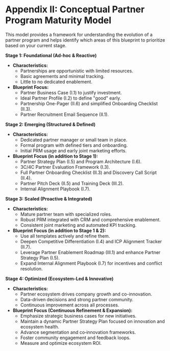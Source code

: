 # Appendix II: Conceptual Partner Program Maturity Model

This model provides a framework for understanding the evolution of a partner program and helps identify which areas of this blueprint to prioritize based on your current stage.

**Stage 1: Foundational (Ad-hoc & Reactive)**
* **Characteristics:**
  * Partnerships are opportunistic with limited resources.
  * Basic agreements and minimal tracking.
  * Little to no dedicated enablement.
* **Blueprint Focus:**
  * Partner Business Case (I.1) to justify investment.
  * Ideal Partner Profile (I.2) to define "good" early.
  * Partnership One-Pager (II.6) and simplified Onboarding Checklist (II.3).
  * Partner Recruitment Email Sequence (II.1).

**Stage 2: Emerging (Structured & Defined)**
* **Characteristics:**
  * Dedicated partner manager or small team in place.
  * Formal program with defined tiers and onboarding.
  * Initial PRM usage and early joint marketing efforts.
* **Blueprint Focus (in addition to Stage 1):**
  * Partner Strategy Plan (I.5) and Program Architecture (I.6).
  * 3C/4C Partner Evaluation Framework (I.3).
  * Full Partner Onboarding Checklist (II.3) and Discovery Call Script (II.4).
  * Partner Pitch Deck (II.5) and Training Deck (III.2).
  * Internal Alignment Playbook (I.7).

**Stage 3: Scaled (Proactive & Integrated)**
* **Characteristics:**
  * Mature partner team with specialized roles.
  * Robust PRM integrated with CRM and comprehensive enablement.
  * Consistent joint marketing and automated KPI tracking.
* **Blueprint Focus (in addition to Stage 1 & 2):**
  * Use all templates actively and refine them.
  * Deepen Competitive Differentiation (I.4) and ICP Alignment Tracker (II.7).
  * Leverage Partner Enablement Roadmap (III.1) and enhance Partner Strategy Plan (I.5).
  * Expand Internal Alignment Playbook (I.7) for incentives and conflict resolution.

**Stage 4: Optimized (Ecosystem-Led & Innovative)**
* **Characteristics:**
  * Partner ecosystem drives company growth and co-innovation.
  * Data-driven decisions and strong partner community.
  * Continuous improvement across all processes.
* **Blueprint Focus (Continuous Refinement & Expansion):**
  * Emphasize strategic business cases for new initiatives.
  * Maintain a dynamic Partner Strategy Plan focused on innovation and ecosystem health.
  * Advance segmentation and co‑innovation frameworks.
  * Foster community engagement and feedback loops.
  * Measure and optimize ecosystem ROI.
